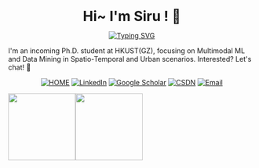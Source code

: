 <br clear="both">

<h1 align="center" style="margin: 10px; padding: 0px;">Hi~ I'm Siru ! 👋</h1> 

<p align="center">
<a href="https://git.io/typing-svg"><img src="https://readme-typing-svg.herokuapp.com?font=Fira+Code&pause=1000&color=1E90FF&center=true&vCenter=true&repeat=false&width=435&lines=A+Multimodal+Learning+Researcher" alt="Typing SVG" /></a> <br>
</p>

<p align="left">I'm an incoming Ph.D. student at HKUST(GZ), focusing on Multimodal ML and Data Mining in Spatio-Temporal and Urban scenarios. Interested? Let's chat! 🤝 </p> 


<p align="center">
<a href="https://siruzhong.github.io/"><img src="https://img.shields.io/badge/HOME-%2300A1F1.svg?&style=flat-square&logo=homeadvisor&logoColor=white" alt="HOME" /></a> <a href="https://linkedin.com/in/siruzhong"><img src="https://img.shields.io/badge/LinkedIn-%230077B5.svg?&style=flat-square&logo=linkedin&logoColor=white" alt="LinkedIn" /></a> <a href="https://scholar.google.co.uk/citations?user=3KMb5mUAAAAJ"><img src="https://img.shields.io/badge/Google%20Scholar-%234285F4.svg?&style=flat-square&logo=google-scholar&logoColor=white" alt="Google Scholar" /></a> <a href="https://bareth.blog.csdn.net/"><img src="https://img.shields.io/badge/CSDN-%23EE4444.svg?&style=flat-square&logo=c&logoColor=white" alt="CSDN" /></a> <a href="mailto:siruzhong@outlook.com"><img src="https://img.shields.io/badge/-Email-red?style=flat-square&logo=gmail&logoColor=white" alt="Email"/></a>

</p>

<img align="" height="137px" src="https://github-readme-stats.vercel.app/api?username=siruzhong&hide_title=true&hide_border=true&show_icons=true&include_all_commits=true&line_height=21&bg_color=0,EC6C6C,FFD479,FFFC79,73FA79&theme=graywhite&locale=en" /><img align="" height="137px" src="https://github-readme-stats.vercel.app/api/top-langs/?username=siruzhong&hide_title=true&hide_border=true&layout=compact&bg_color=0,73FA79,73FDFF,D783FF&theme=graywhite&locale=en" />
